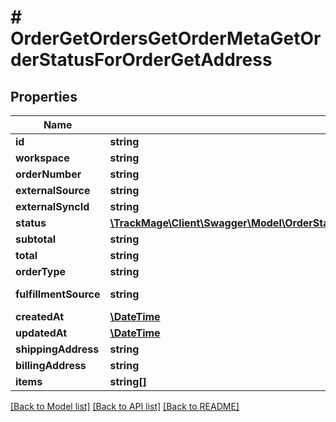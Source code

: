 # # OrderGetOrdersGetOrderMetaGetOrderStatusForOrderGetAddress

## Properties

Name | Type | Description | Notes
------------ | ------------- | ------------- | -------------
**id** | **string** |  | [optional] 
**workspace** | **string** |  | 
**orderNumber** | **string** |  | 
**externalSource** | **string** |  | [optional] 
**externalSyncId** | **string** |  | [optional] 
**status** | [**\TrackMage\Client\Swagger\Model\OrderStatusGetOrdersGetOrderMetaGetOrderStatusForOrderGetAddress**](OrderStatusGetOrdersGetOrderMetaGetOrderStatusForOrderGetAddress.md) |  | [optional] 
**subtotal** | **string** |  | [optional] 
**total** | **string** |  | [optional] 
**orderType** | **string** | customer|vendor | 
**fulfillmentSource** | **string** | e.g aliexpress | [optional] 
**createdAt** | [**\DateTime**](\DateTime.md) |  | [optional] 
**updatedAt** | [**\DateTime**](\DateTime.md) |  | [optional] 
**shippingAddress** | **string** |  | [optional] 
**billingAddress** | **string** |  | [optional] 
**items** | **string[]** |  | [optional] 

[[Back to Model list]](../../README.md#documentation-for-models) [[Back to API list]](../../README.md#documentation-for-api-endpoints) [[Back to README]](../../README.md)


